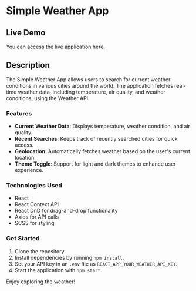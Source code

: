 # Simple Weather App

## Live Demo
You can access the live application [here](https://simple-weather-app-eta.vercel.app/).

## Description
The Simple Weather App allows users to search for current weather conditions in various cities around the world. The application fetches real-time weather data, including temperature, air quality, and weather conditions, using the Weather API. 

### Features
- **Current Weather Data**: Displays temperature, weather condition, and air quality.
- **Recent Searches**: Keeps track of recently searched cities for quick access.
- **Geolocation**: Automatically fetches weather based on the user's current location.
- **Theme Toggle**: Support for light and dark themes to enhance user experience.

### Technologies Used
- React
- React Context API
- React DnD for drag-and-drop functionality
- Axios for API calls
- SCSS for styling

### Get Started
1. Clone the repository.
2. Install dependencies by running `npm install`.
3. Set your API key in an `.env` file as `REACT_APP_YOUR_WEATHER_API_KEY`.
4. Start the application with `npm start`. 

Enjoy exploring the weather!